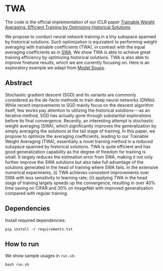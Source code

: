 # TWA
The code is the official implementation of our ICLR paper 
[Trainable Weight Averaging: Efficient Training by Optimizing Historical Solutions](https://openreview.net/pdf?id=8wbnpOJY-f). 

We propose to conduct neural network training in a tiny subspace spanned by historical solutions. Such optimization is equivalent to performing weight averaging with trainable coefficients (TWA), in contrast with the equal averaging coefficients as in [SWA](https://github.com/timgaripov/swa). We show TWA is able to achieve great training efficiency by optimizing historical solutions. TWA is also able to improve finetune results, which we are currently focusing on. Here is an exploratory  example we adapt from [Model Soups](https://github.com/mlfoundations/model-soups).




## Abstract
Stochastic gradient descent (SGD) and its variants are commonly considered as the de-facto methods to train deep neural networks (DNNs). While recent improvements to SGD mainly focus on the descent algorithm itself, few works pay attention to utilizing the historical solutions---as an iterative method, SGD has actually gone through substantial explorations before its final convergence. Recently, an interesting attempt is stochastic weight averaging (SWA), which significantly improves the generalization by simply averaging the solutions at the tail stage of training. In this paper, we propose to optimize the averaging coefficients, leading to our Trainable Weight Averaging (TWA), essentially a novel training method in a reduced subspace spanned by historical solutions. TWA is quite efficient and has good generalization capability as the degree of freedom for training is small. It largely reduces the estimation error from SWA, making it not only further improve the SWA solutions but also take full advantage of the solutions generated in the head of training where SWA fails. In the extensive numerical experiments, (i) TWA achieves consistent improvements over SWA with less sensitivity to learning rate; (ii) applying TWA in the head stage of training largely speeds up the convergence, resulting in over 40% time saving on CIFAR and 30% on ImageNet with improved generalization compared with regular training. 

## Dependencies

Install required dependencies:

```
pip install -r requirements.txt
```

## How to run

We show sample usages in `run.sh`:

```
bash run.sh
```
